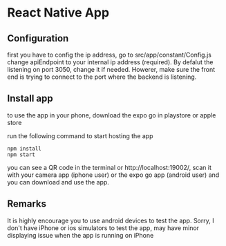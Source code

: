 # React Native App

## Configuration
first you have to config the ip address, go to src/app/constant/Config.js
change apiEndpoint to your internal ip address (required). By defalut the listening 
on port 3050, change it if needed. Howerer, make sure the front end is trying to connect to the port where the backend is listening.

## Install app
to use the app in your phone, download the expo go in playstore 
or apple store

run the following command to start hosting the app

```
npm install
npm start
```
you can see a QR code in the terminal or http://localhost:19002/,
scan it with your camera app (iphone user) or the expo go app (android user) and you can download and use the app. 


## Remarks
It is highly encourage you to use android devices to test the app. Sorry, I
don't have iPhone or ios simulators to test the app, may have minor displaying 
issue when the app is running on iPhone